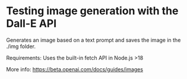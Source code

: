 # Testing image generation with the Dall-E API

Generates an image based on a text prompt and saves the image in the ./img folder.

Requirements: Uses the built-in fetch API in Node.js >18 

More info: https://beta.openai.com/docs/guides/images

